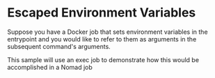 # Escaped Environment Variables

Suppose you have a Docker job that sets environment variables
in the entrypoint and you would like to refer to them as
arguments in the subsequent command's arguments.

This sample will use an exec job to demonstrate how this
would be accomplished in a Nomad job
